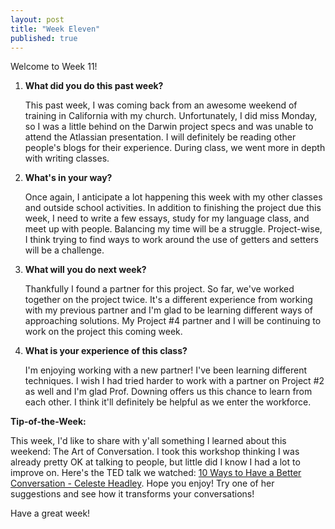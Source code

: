 ```yaml
---
layout: post
title: "Week Eleven"
published: true
---
```

Welcome to Week 11!

1. **What did you do this past week?**

	This past week, I was coming back from an awesome weekend of training in California with my church. Unfortunately, I did miss Monday, so I was a little behind on the Darwin project specs and was unable to attend the Atlassian presentation. I will definitely be reading other people's blogs for their experience. During class, we went more in depth with writing classes.  
  
2. **What's in your way?**
	
	Once again, I anticipate a lot happening this week with my other classes and outside school activities. In addition to finishing the project due this week, I need to write a few essays, study for my language class, and meet up with people. Balancing my time will be a struggle. Project-wise, I think trying to find ways to work around the use of getters and setters will be a challenge.
    
3. **What will you do next week?**

	Thankfully I found a partner for this project. So far, we've worked together on the project twice. It's a different experience from working with my previous partner and I'm glad to be learning different ways of approaching solutions. My Project #4 partner and I will be continuing to work on the project this coming week.
    
4. **What is your experience of this class?**

	I'm enjoying working with a new partner! I've been learning different techniques. I wish I had tried harder to work with a partner on Project #2 as well and I'm glad Prof. Downing offers us this chance to learn from each other. I think it'll definitely be helpful as we enter the workforce.
	 
**Tip-of-the-Week:**

  This week, I'd like to share with y'all something I learned about this weekend: The Art of Conversation. I took this workshop thinking I was already pretty OK at talking to people, but little did I know I had a lot to improve on. Here's the TED talk we watched: [10 Ways to Have a Better Conversation - Celeste Headley](https://www.ted.com/talks/celeste_headlee_10_ways_to_have_a_better_conversation). Hope you enjoy! Try one of her suggestions and see how it transforms your conversations!
  
Have a great week!
